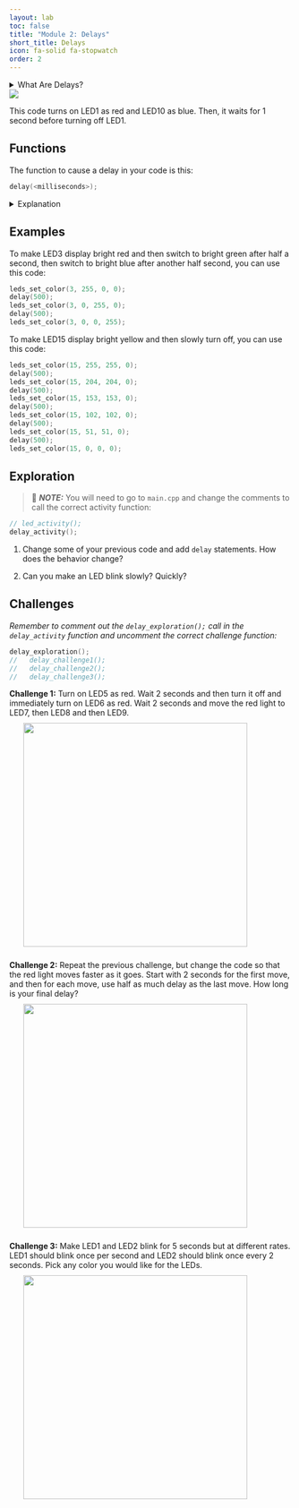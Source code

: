 ```yaml
---
layout: lab
toc: false
title: "Module 2: Delays"
short_title: Delays
icon: fa-solid fa-stopwatch
order: 2
---
```


<details markdown="block">
<summary markdown="span">What Are Delays?
</summary>

Since the computer runs our instructions very fast, sometimes we want to instruct it to stop and wait before continuing to run the next instruction.

Delay statements allow us to stop the computer for a set amount of time.
</details>

<img src="{% link media/delay.png %}">

This code turns on LED1 as red and LED10 as blue.  Then, it waits for 1 second before turning off LED1.


## Functions
The function to cause a delay in your code is this:
```c
delay(<milliseconds>);
```

<details markdown="block">
<summary markdown="span">Explanation
</summary>

* For `<milliseconds>`, indicate how long you want the computer to stop running more code for.
* Remember, there are 1000 milliseconds in a second, so if you wanted to stop for 2.5 seconds, you would write `delay(2500);` in your code.
</details>

## Examples
To make LED3 display bright red and then switch to bright green after half a second, then switch to bright blue after another half second, you can use this code:
```c
leds_set_color(3, 255, 0, 0);
delay(500);
leds_set_color(3, 0, 255, 0);
delay(500);
leds_set_color(3, 0, 0, 255);
```

To make LED15 display bright yellow and then slowly turn off, you can use this code:
```c
leds_set_color(15, 255, 255, 0);
delay(500);
leds_set_color(15, 204, 204, 0);
delay(500);
leds_set_color(15, 153, 153, 0);
delay(500);
leds_set_color(15, 102, 102, 0);
delay(500);
leds_set_color(15, 51, 51, 0);
delay(500);
leds_set_color(15, 0, 0, 0);
```

## Exploration

> 📝 **_NOTE:_** You will need to go to `main.cpp` and change the comments to call the correct activity function:
```c
// led_activity();
delay_activity();
```

1. Change some of your previous code and add `delay` statements.  How does the behavior change?

1. Can you make an LED blink slowly?  Quickly?  


## Challenges

_Remember to comment out the `delay_exploration();` call in the `delay_activity` function and uncomment the correct challenge function:_

```c
delay_exploration();
//   delay_challenge1();
//   delay_challenge2();
//   delay_challenge3();
```

**Challenge 1:** Turn on LED5 as red. Wait 2 seconds and then turn it off and immediately turn on LED6 as red. Wait 2 seconds and move the red light to LED7, then LED8 and then LED9. \
<img src="{% link media/delay_challenge_1.gif %}" width="400" hspace="5%" vspace="10px">

**Challenge 2:** Repeat the previous challenge, but change the code so that the red light moves faster as it goes.  Start with 2 seconds for the first move, and then for each move, use half as much delay as the last move.  How long is your final delay? \
<img src="{% link media/delay_challenge_2.gif %}" width="400" hspace="5%" vspace="10px">

**Challenge 3:** Make LED1 and LED2 blink for 5 seconds but at different rates.  LED1 should blink once per second and LED2 should blink once every 2 seconds. Pick any color you would like for the LEDs. \
<img src="{% link media/delay_challenge_3.gif %}" width="400" hspace="5%" vspace="10px">


